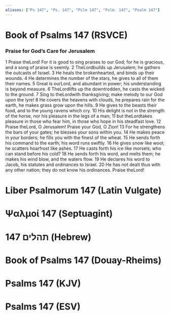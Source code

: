 ```yaml
---
aliases: ["Ps 147", "Ps. 147", "Pslm 147", "Pslm. 147", "Psalm 147"]
---
```



# Book of Psalms 147 (RSVCE)

### Praise for God’s Care for Jerusalem
1 Praise theLord! For it is good to sing praises to our God; for he is gracious, and a song of praise is seemly.
2 TheLordbuilds up Jerusalem; he gathers the outcasts of Israel.
3 He heals the brokenhearted, and binds up their wounds.
4 He determines the number of the stars, he gives to all of them their names.
5 Great is ourLord, and abundant in power; his understanding is beyond measure.
6 TheLordlifts up the downtrodden, he casts the wicked to the ground.
7 Sing to theLordwith thanksgiving; make melody to our God upon the lyre!
8 He covers the heavens with clouds, he prepares rain for the earth, he makes grass grow upon the hills.
9 He gives to the beasts their food, and to the young ravens which cry.
10 His delight is not in the strength of the horse, nor his pleasure in the legs of a man;
11 but theLordtakes pleasure in those who fear him, in those who hope in his steadfast love.
12 Praise theLord, O Jerusalem! Praise your God, O Zion!
13 For he strengthens the bars of your gates; he blesses your sons within you.
14 He makes peace in your borders; he fills you with the finest of the wheat.
15 He sends forth his command to the earth; his word runs swiftly.
16 He gives snow like wool; he scatters hoarfrost like ashes.
17 He casts forth his ice like morsels; who can stand before his cold?
18 He sends forth his word, and melts them; he makes his wind blow, and the waters flow.
19 He declares his word to Jacob, his statutes and ordinances to Israel.
20 He has not dealt thus with any other nation; they do not know his ordinances. Praise theLord!


# Liber Psalmorum 147 (Latin Vulgate)


# Ψαλμοί 147 (Septuagint)


# 147 תהלים (Hebrew)


# Book of Psalms 147 (Douay-Rheims)


# Psalms 147 (KJV)


# Psalms 147 (ESV)


